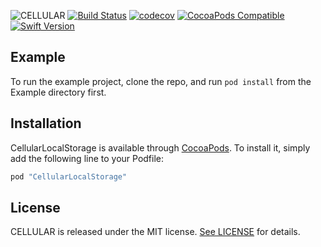 ![CELLULAR](https://www.cellular.de/cellular-logo.png)
[![Build Status](https://travis-ci.com/cellular/localstorage-swift.svg?branch=master)](https://travis-ci.com/cellular/llocalstorage-swift)
[![codecov](https://codecov.io/gh/cellular/localstorage-swift/branch/master/graph/badge.svg)](https://codecov.io/gh/cellular/localstorage-swift)
[![CocoaPods Compatible](https://img.shields.io/cocoapods/v/CELLULAR.svg)](https://cocoapods.org/pods/cellular)
[![Swift Version](https://img.shields.io/badge/swift-4.1-orange.svg)](https://swift.org)

## Example

To run the example project, clone the repo, and run `pod install` from the Example directory first.

## Installation

CellularLocalStorage is available through [CocoaPods](http://cocoapods.org). To install
it, simply add the following line to your Podfile:

```ruby
pod "CellularLocalStorage"
```

## License

CELLULAR is released under the MIT license. [See LICENSE](https://github.com/cellular/localstorage-swift/blob/master/LICENSE) for details.
